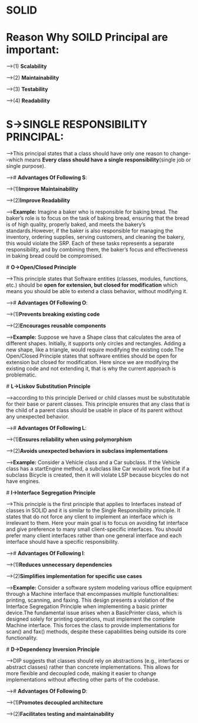 # **SOLID**

# Reason Why SOILD Principal are important:

-->(1) **Scalability**

-->(2) **Maintainability**

-->(3) **Testability**

-->(4) **Readability**

# S->SINGLE RESPONSIBILITY PRINCIPAL:

-->This principal states that a class should have only one reason to change--which means **Every class should have a single responsibility**(single job or single purpose).

--># **Advantages Of Following S**:

   -->(1)**Improve Maintainability**

   -->(2)**Improve Readability**

-->**Example:** Imagine a baker who is responsible for baking bread. The baker’s role is to focus on the task of baking bread, ensuring that the bread is of high quality, properly baked, and meets the bakery’s standards.However, if the baker is also responsible for managing the inventory, ordering supplies, serving customers, and cleaning the bakery, this would violate the SRP. Each of these tasks represents a separate responsibility, and by combining them, the baker’s focus and effectiveness in baking bread could be compromised.

‍# **O->Open/Closed Principle**

-->This principle states that Software entities (classes, modules, functions, etc.) should be **open for extension, but closed for modification** which means you should be able to extend a class behavior, without modifying it.

--># **Advantages Of Following O**:

   -->(1)**Prevents breaking existing code**

   -->(2)**Encourages reusable components**

-->**Example:** Suppose we have a Shape class that calculates the area of different shapes. Initially, it supports only circles and rectangles. Adding a new shape, like a triangle, would require modifying the existing code.The Open/Closed Principle states that software entities should be open for extension but closed for modification. Here since we are modifying the existing code and not extending it, that is why the current approach is problematic.

‍# **L->Liskov Substitution Principle**

-->according to this principle Derived or child classes must be substitutable for their base or parent classes. This principle ensures that any class that is the child of a parent class should be usable in place of its parent without any unexpected behavior.

--># **Advantages Of Following L**:

   -->(1)**Ensures reliability when using polymorphism**

   -->(2)**Avoids unexpected behaviors in subclass implementations**

-->**Example:** Consider a Vehicle class and a Car subclass. If the Vehicle class has a startEngine method, a subclass like Car would work fine but if a subclass Bicycle is created, then it will violate LSP because bicycles do not have engines.

‍# **I->Interface Segregation Principle**

-->This principle is the first principle that applies to Interfaces instead of classes in SOLID and it is similar to the Single Responsibility principle. It states that do not force any client to implement an interface which is irrelevant to them. Here your main goal is to focus on avoiding fat interface and give preference to many small client-specific interfaces. You should prefer many client interfaces rather than one general interface and each interface should have a specific responsibility.

--># **Advantages Of Following I**:

   -->(1)**Reduces unnecessary dependencies**

   -->(2)**Simplifies implementation for specific use cases**

-->**Example:** Consider a software system modeling various office equipment through a Machine interface that encompasses multiple functionalities: printing, scanning, and faxing. This design presents a violation of the Interface Segregation Principle when implementing a basic printer device.The fundamental issue arises when a BasicPrinter class, which is designed solely for printing operations, must implement the complete Machine interface. This forces the class to provide implementations for scan() and fax() methods, despite these capabilities being outside its core functionality.

‍# **D->Dependency Inversion Principle**

-->DIP suggests that classes should rely on abstractions (e.g., interfaces or abstract classes) rather than concrete implementations. This allows for more flexible and decoupled code, making it easier to change implementations without affecting other parts of the codebase.

--># **Advantages Of Following D**:

   -->(1)**Promotes decoupled architecture**

   -->(2)**Facilitates testing and maintainability**

